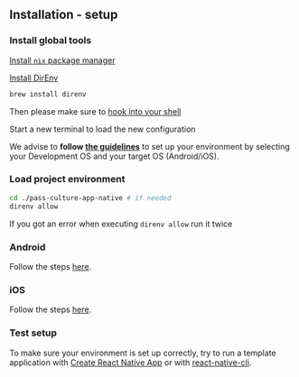 ## Installation - setup

### Install global tools

[Install `nix` package manager](https://github.com/DeterminateSystems/nix-installer#the-determinate-nix-installer)

[Install DirEnv](https://direnv.net/) 

```sh
brew install direnv
```

Then please make sure to [hook into your shell](https://direnv.net/docs/hook.html)

Start a new terminal to load the new configuration

We advise to **follow [the guidelines](https://reactnative.dev/docs/set-up-your-environment)** to set up your environment by selecting your Development OS and your target OS (Android/iOS).

### Load project environment

```sh
cd ./pass-culture-app-native # if needed
direnv allow
```

If you got an error when executing `direnv allow` run it twice

### Android

Follow the steps [here](/doc/installation/Android.md).

### iOS

Follow the steps [here](/doc/installation/iOS.md).

### Test setup

To make sure your environment is set up correctly, try to run a template application with [Create React Native App](https://github.com/expo/create-react-native-app) or with [react-native-cli](https://github.com/react-native-community/cli).
